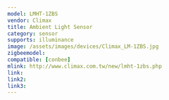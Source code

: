```yaml
---
model: LMHT-1ZBS
vendor: Climax
title: Ambient Light Sensor 
category: sensor
supports: illuminance
image: /assets/images/devices/Climax_LM-1ZBS.jpg
zigbeemodel: 
compatible: [conbee]
mlink: http://www.climax.com.tw/new/lmht-1zbs.php
link: 
link2: 
link3: 
---
```


